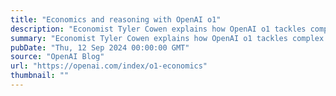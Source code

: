 ```yaml
---
title: "Economics and reasoning with OpenAI o1"
description: "Economist Tyler Cowen explains how OpenAI o1 tackles complex economic questions."
summary: "Economist Tyler Cowen explains how OpenAI o1 tackles complex economic questions."
pubDate: "Thu, 12 Sep 2024 00:00:00 GMT"
source: "OpenAI Blog"
url: "https://openai.com/index/o1-economics"
thumbnail: ""
---
```


